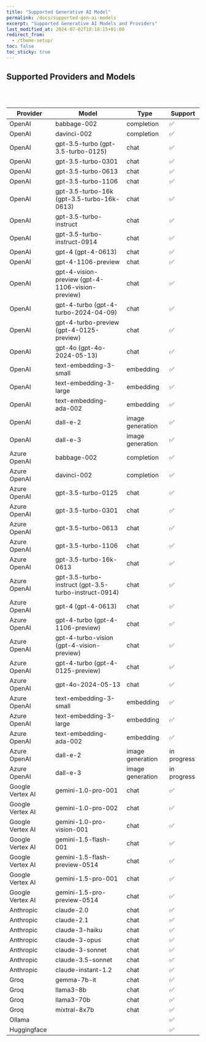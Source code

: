 ```yaml
---
title: "Supported Generative AI Model"
permalink: /docs/supported-gen-ai-models
excerpt: "Supported Generative AI Models and Providers"
last_modified_at: 2024-07-02T18:18:15+01:00
redirect_from:
  - /theme-setup/
toc: false
toc_sticky: true
---
```





## Supported Providers and Models

<br><br>

| Provider        | Model                                                      | Type             | Support                                |
|-----------------|------------------------------------------------------------|------------------|----------------------------------------|
| OpenAI          | babbage-002                                                | completion       |✅|
| OpenAI          | davinci-002                                                | completion       |✅|
| OpenAI          | gpt-3.5-turbo (gpt-3.5-turbo-0125)                         | chat             |✅|
| OpenAI          | gpt-3.5-turbo-0301                                         | chat             |✅|
| OpenAI          | gpt-3.5-turbo-0613                                         | chat             |✅|
| OpenAI          | gpt-3.5-turbo-1106                                         | chat             |✅|
| OpenAI          | gpt-3.5-turbo-16k (gpt-3.5-turbo-16k-0613)                 | chat             |✅|
| OpenAI          | gpt-3.5-turbo-instruct                                     | chat             |✅|
| OpenAI          | gpt-3.5-turbo-instruct-0914                                | chat             |✅|
| OpenAI          | gpt-4 (gpt-4-0613)                                         | chat             |✅|
| OpenAI          | gpt-4-1106-preview                                         | chat             |✅|
| OpenAI          | gpt-4-vision-preview (gpt-4-1106-vision-preview)           | chat             |✅|
| OpenAI          | gpt-4-turbo (gpt-4-turbo-2024-04-09)                       | chat             |✅|
| OpenAI          | gpt-4-turbo-preview (gpt-4-0125-preview)                   | chat             |✅|
| OpenAI          | gpt-4o (gpt-4o-2024-05-13)                                 | chat             |✅|
| OpenAI          | text-embedding-3-small                                     | embedding        |✅|
| OpenAI          | text-embedding-3-large                                     | embedding        |✅|
| OpenAI          | text-embedding-ada-002                                     | embedding        |✅|
| OpenAI          | dall-e-2                                                   | image generation |✅|
| OpenAI          | dall-e-3                                                   | image generation |✅|
| Azure OpenAI    | babbage-002                                                | completion       |✅|
| Azure OpenAI    | davinci-002                                                | completion       |✅|
| Azure OpenAI    | gpt-3.5-turbo-0125                                         | chat             |✅|
| Azure OpenAI    | gpt-3.5-turbo-0301                                         | chat             |✅|
| Azure OpenAI    | gpt-3.5-turbo-0613                                         | chat             |✅|
| Azure OpenAI    | gpt-3.5-turbo-1106                                         | chat             |✅|
| Azure OpenAI    | gpt-3.5-turbo-16k-0613                                     | chat             |✅|
| Azure OpenAI    | gpt-3.5-turbo-instruct (gpt-3.5-turbo-instruct-0914)       | chat             |✅|
| Azure OpenAI    | gpt-4 (gpt-4-0613)                                         | chat             |✅|
| Azure OpenAI    | gpt-4-turbo (gpt-4-1106-preview)                           | chat             |✅|
| Azure OpenAI    | gpt-4-turbo-vision (gpt-4-vision-preview)                  | chat             |✅|
| Azure OpenAI    | gpt-4-turbo (gpt-4-0125-preview)                           | chat             |✅|
| Azure OpenAI    | gpt-4o-2024-05-13                                          | chat             |✅|
| Azure OpenAI    | text-embedding-3-small                                     | embedding        |✅|
| Azure OpenAI    | text-embedding-3-large                                     | embedding        |✅|
| Azure OpenAI    | text-embedding-ada-002                                     | embedding        |✅|
| Azure OpenAI    | dall-e-2                                                   | image generation |      in progress                       |
| Azure OpenAI    | dall-e-3                                                   | image generation |      in progress                       |
| Google Vertex AI| gemini-1.0-pro-001                                         | chat             |✅|
| Google Vertex AI| gemini-1.0-pro-002                                         | chat             |✅|
| Google Vertex AI| gemini-1.0-pro-vision-001                                  | chat             |✅|
| Google Vertex AI| gemini-1.5-flash-001                                       | chat             |✅|
| Google Vertex AI| gemini-1.5-flash-preview-0514                              | chat             |✅|
| Google Vertex AI| gemini-1.5-pro-001                                         | chat             |✅|
| Google Vertex AI| gemini-1.5-pro-preview-0514                                | chat             |✅|
| Anthropic       | claude-2.0                                                 | chat             |✅|
| Anthropic       | claude-2.1                                                 | chat             |✅|
| Anthropic       | claude-3-haiku                                             | chat             |✅|
| Anthropic       | claude-3-opus                                              | chat             |✅|
| Anthropic       | claude-3-sonnet                                            | chat             |✅|
| Anthropic       | claude-3.5-sonnet                                          | chat             |✅|
| Anthropic       | claude-instant-1.2                                         | chat             |✅|
| Groq            | gemma-7b-it                                                | chat             |✅|
| Groq            | llama3-8b                                                  | chat             |✅|
| Groq            | llama3-70b                                                 | chat             |✅|
| Groq            | mixtral-8x7b                                               | chat             |✅|
| Ollama          |                                                            |                  | ✅                            |
| Huggingface     |                                                            |                  | ✅                            |





